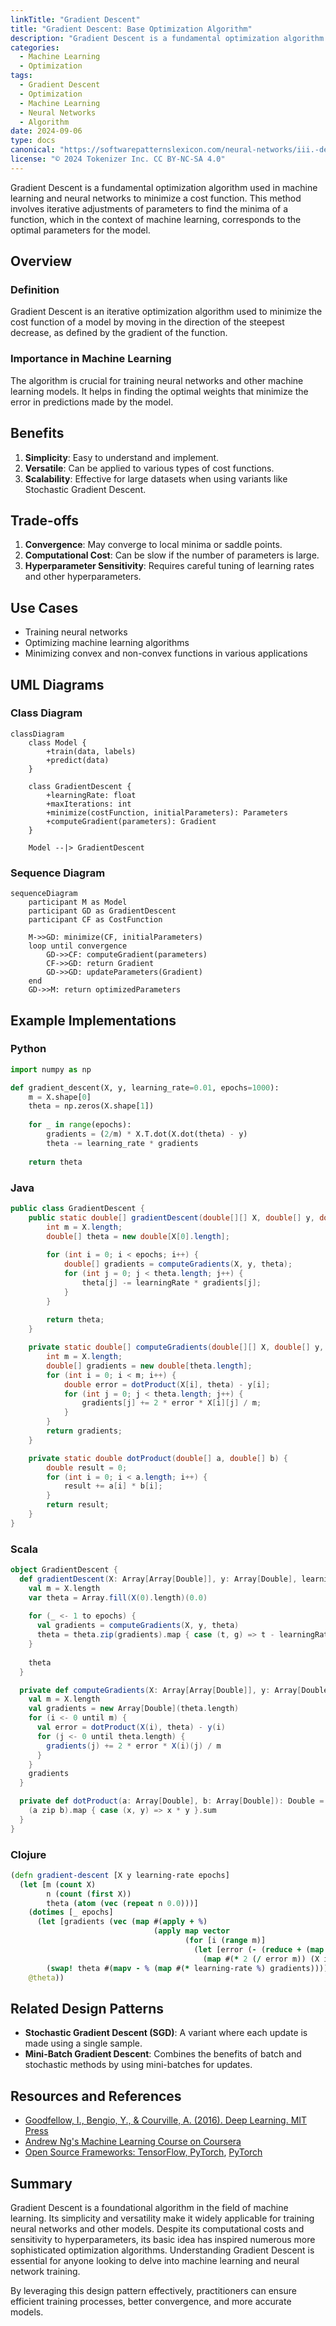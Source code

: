 ```yaml
---
linkTitle: "Gradient Descent"
title: "Gradient Descent: Base Optimization Algorithm"
description: "Gradient Descent is a fundamental optimization algorithm used for training machine learning models by minimizing the cost function."
categories:
  - Machine Learning
  - Optimization
tags:
  - Gradient Descent
  - Optimization
  - Machine Learning
  - Neural Networks
  - Algorithm
date: 2024-09-06
type: docs
canonical: "https://softwarepatternslexicon.com/neural-networks/iii.-deep-learning-patterns/2.-optimization-algorithms/gradient-descent"
license: "© 2024 Tokenizer Inc. CC BY-NC-SA 4.0"
---
```



Gradient Descent is a fundamental optimization algorithm used in machine learning and neural networks to minimize a cost function. This method involves iterative adjustments of parameters to find the minima of a function, which in the context of machine learning, corresponds to the optimal parameters for the model.

## Overview

### Definition

Gradient Descent is an iterative optimization algorithm used to minimize the cost function of a model by moving in the direction of the steepest decrease, as defined by the gradient of the function.

### Importance in Machine Learning

The algorithm is crucial for training neural networks and other machine learning models. It helps in finding the optimal weights that minimize the error in predictions made by the model.

## Benefits

1. **Simplicity**: Easy to understand and implement.
2. **Versatile**: Can be applied to various types of cost functions.
3. **Scalability**: Effective for large datasets when using variants like Stochastic Gradient Descent.

## Trade-offs

1. **Convergence**: May converge to local minima or saddle points.
2. **Computational Cost**: Can be slow if the number of parameters is large.
3. **Hyperparameter Sensitivity**: Requires careful tuning of learning rates and other hyperparameters.

## Use Cases

- Training neural networks
- Optimizing machine learning algorithms
- Minimizing convex and non-convex functions in various applications

## UML Diagrams

### Class Diagram

```mermaid
classDiagram
    class Model {
        +train(data, labels)
        +predict(data)
    }
    
    class GradientDescent {
        +learningRate: float
        +maxIterations: int
        +minimize(costFunction, initialParameters): Parameters
        +computeGradient(parameters): Gradient
    }

    Model --|> GradientDescent
```

### Sequence Diagram

```mermaid
sequenceDiagram
    participant M as Model
    participant GD as GradientDescent
    participant CF as CostFunction

    M->>GD: minimize(CF, initialParameters)
    loop until convergence
        GD->>CF: computeGradient(parameters)
        CF->>GD: return Gradient
        GD->>GD: updateParameters(Gradient)
    end
    GD->>M: return optimizedParameters
```

## Example Implementations

### Python

```python
import numpy as np

def gradient_descent(X, y, learning_rate=0.01, epochs=1000):
    m = X.shape[0]
    theta = np.zeros(X.shape[1])
    
    for _ in range(epochs):
        gradients = (2/m) * X.T.dot(X.dot(theta) - y)
        theta -= learning_rate * gradients
    
    return theta
```

### Java

```java
public class GradientDescent {
    public static double[] gradientDescent(double[][] X, double[] y, double learningRate, int epochs) {
        int m = X.length;
        double[] theta = new double[X[0].length];
        
        for (int i = 0; i < epochs; i++) {
            double[] gradients = computeGradients(X, y, theta);
            for (int j = 0; j < theta.length; j++) {
                theta[j] -= learningRate * gradients[j];
            }
        }
        
        return theta;
    }

    private static double[] computeGradients(double[][] X, double[] y, double[] theta) {
        int m = X.length;
        double[] gradients = new double[theta.length];
        for (int i = 0; i < m; i++) {
            double error = dotProduct(X[i], theta) - y[i];
            for (int j = 0; j < theta.length; j++) {
                gradients[j] += 2 * error * X[i][j] / m;
            }
        }
        return gradients;
    }

    private static double dotProduct(double[] a, double[] b) {
        double result = 0;
        for (int i = 0; i < a.length; i++) {
            result += a[i] * b[i];
        }
        return result;
    }
}
```

### Scala

```scala
object GradientDescent {
  def gradientDescent(X: Array[Array[Double]], y: Array[Double], learningRate: Double, epochs: Int): Array[Double] = {
    val m = X.length
    var theta = Array.fill(X(0).length)(0.0)
    
    for (_ <- 1 to epochs) {
      val gradients = computeGradients(X, y, theta)
      theta = theta.zip(gradients).map { case (t, g) => t - learningRate * g }
    }
    
    theta
  }

  private def computeGradients(X: Array[Array[Double]], y: Array[Double], theta: Array[Double]): Array[Double] = {
    val m = X.length
    val gradients = new Array[Double](theta.length)
    for (i <- 0 until m) {
      val error = dotProduct(X(i), theta) - y(i)
      for (j <- 0 until theta.length) {
        gradients(j) += 2 * error * X(i)(j) / m
      }
    }
    gradients
  }

  private def dotProduct(a: Array[Double], b: Array[Double]): Double = {
    (a zip b).map { case (x, y) => x * y }.sum
  }
}
```

### Clojure

```clojure
(defn gradient-descent [X y learning-rate epochs]
  (let [m (count X)
        n (count (first X))
        theta (atom (vec (repeat n 0.0)))]
    (dotimes [_ epochs]
      (let [gradients (vec (map #(apply + %)
                                (apply map vector
                                       (for [i (range m)]
                                         (let [error (- (reduce + (map * @theta (X i))) (y i))]
                                           (map #(* 2 (/ error m)) (X i)))))))]
        (swap! theta #(mapv - % (map #(* learning-rate %) gradients)))))
    @theta))
```

## Related Design Patterns

- **Stochastic Gradient Descent (SGD)**: A variant where each update is made using a single sample.
- **Mini-Batch Gradient Descent**: Combines the benefits of batch and stochastic methods by using mini-batches for updates.

## Resources and References

- [Goodfellow, I., Bengio, Y., & Courville, A. (2016). Deep Learning. MIT Press](http://www.deeplearningbook.org/)
- [Andrew Ng's Machine Learning Course on Coursera](https://www.coursera.org/learn/machine-learning)
- [Open Source Frameworks: TensorFlow, PyTorch](https://github.com/tensorflow/tensorflow), [PyTorch](https://github.com/pytorch/pytorch)

## Summary

Gradient Descent is a foundational algorithm in the field of machine learning. Its simplicity and versatility make it widely applicable for training neural networks and other models. Despite its computational costs and sensitivity to hyperparameters, its basic idea has inspired numerous more sophisticated optimization algorithms. Understanding Gradient Descent is essential for anyone looking to delve into machine learning and neural network training.

By leveraging this design pattern effectively, practitioners can ensure efficient training processes, better convergence, and more accurate models.
